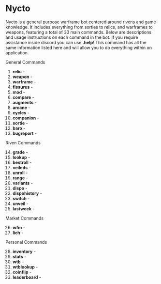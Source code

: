 # Nycto

Nycto is a general purpose warframe bot centered around rivens and game knowledge. It includes everything from sorties to relics, and warframes to weapons, featuring a total of 33 main commands. Below are descriptions and usage instructions on each command in the bot. If you require assistance inside discord you can use **.help**! This command has all the same information listed here and will allow you to do everything within on application.

General Commands

1. **relic** -
2. **weapon** -
3. **warframe** -
4. **fissures** -
5. **mod** -
6. **compare** -
7. **augments** -
8. **arcane** -
9. **cycles** -
10. **companion** -
11. **sortie** -
12. **baro** -
13. **bugreport** -

Riven Commands

14. **grade** -
15. **lookup** -
16. **bestroll** -
17. **veileds** -
18. **unroll** -
19. **range** -
20. **variants** -
21. **dispo** -
22. **dispohistory** -
23. **switch** -
24. **unveil** -
25. **lastweek** -

Market Commands

26. **wfm** -
27. **lich** -

Personal Commands

28. **inventory** -
29. **stats** -
30. **wtb** -
31. **wtblookup** -
32. **coinflip** -
33. **leaderboard** - 
